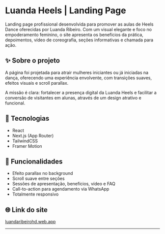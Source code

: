 # Luanda Heels | Landing Page

Landing page profissional desenvolvida para promover as aulas de Heels Dance oferecidas por Luanda Ribeiro. Com um visual elegante e foco no empoderamento feminino, o site apresenta os benefícios da prática, depoimentos, vídeo de coreografia, seções informativas e chamada para ação.

## ✨ Sobre o projeto

A página foi projetada para atrair mulheres iniciantes ou já iniciadas na dança, oferecendo uma experiência envolvente, com transições suaves, efeitos visuais e scroll parallax.

A missão é clara: fortalecer a presença digital da Luanda Heels e facilitar a conversão de visitantes em alunas, através de um design atrativo e funcional.

## 🚀 Tecnologias

- React
- Next.js (App Router)
- TailwindCSS
- Framer Motion

## 🎯 Funcionalidades

- Efeito parallax no background
- Scroll suave entre seções
- Sessões de apresentação, benefícios, vídeo e FAQ
- Call-to-action para agendamento via WhatsApp
- Totalmente responsivo

## 🌐 Link do site

[luandaribeirohd.web.app](https://luandaribeirohd.web.app/) <!-- substitua com o link real quando estiver publicado -->

---


